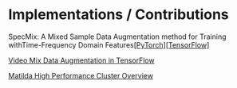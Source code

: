 # Implementations / Contributions

SpecMix: A Mixed Sample Data Augmentation method for Training withTime-Frequency Domain Features[\[PyTorch\]](https://github.com/anas-r-dev/specmix-pytorch)[\[TensorFlow\]](https://github.com/anas-r-dev/specmix-tensorflow)

[Video Mix Data Augmentation in TensorFlow](https://github.com/anas-r-dev/video-mix-tensorflow)

[Matilda High Performance Cluster Overview](https://github.com/anas-r-dev/MATILDA-OU)
